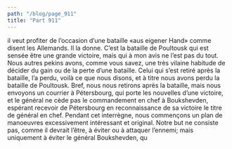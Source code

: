 ```yaml
---
path: "/blog/page_911"
title: "Part 911"
---
```


il veut profiter de l’occasion d’une bataille «aus eigener Hand» comme disent les Allemands. Il la donne. C’est la bataille de Poultousk qui est sensée être une grande victoire, mais qui à mon avis ne l’est pas du tout. Nous autres pekins avons, comme vous savez, une très vilaine habitude de décider du gain ou de la perte d’une bataille. Celui qui s’est retiré après la bataille, l’a perdu, voilà ce que nous disons, et à titre nous avons perdu la bataille de Poultousk. Bref, nous nous retirons après la bataille, mais nous envoyons un courrier à Pétersbourg, qui porte les nouvelles d’une victoire, et le général ne cède pas le commandement en chef à Boukshevden, espérant recevoir de Pétersbourg en reconnaissance de sa victoire le titre de général en chef. Pendant cet interrègne, nous commençons un plan de manoeuvres excessivement intéressant et original. Notre but ne consiste pas, comme il devrait l’être, à éviter ou à attaquer l’ennemi; mais uniquement à éviter le général Boukshevden, qu
